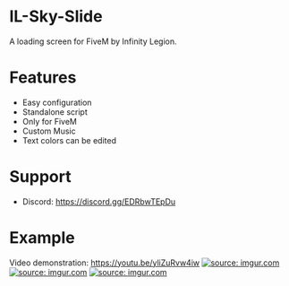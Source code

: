 # IL-Sky-Slide
A loading screen for FiveM by Infinity Legion.

# Features

  - Easy configuration
  - Standalone script
  - Only for FiveM
  - Custom Music
  - Text colors can be edited
 
 # Support
 
  - Discord: https://discord.gg/EDRbwTEpDu

# Example
 
Video demonstration: https://youtu.be/yliZuRvw4iw
<a href="https://imgur.com/WmC1l9p"><img src="https://i.imgur.com/WmC1l9p.png" title="source: imgur.com" /></a>
<a href="https://imgur.com/CS3GXoY"><img src="https://i.imgur.com/CS3GXoY.png" title="source: imgur.com" /></a>
<a href="https://imgur.com/ErL51Vx"><img src="https://i.imgur.com/ErL51Vx.png" title="source: imgur.com" /></a>
